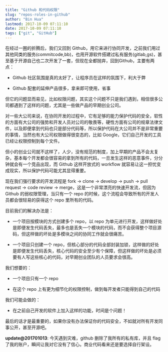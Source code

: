 ```yaml
---
title: "Github 和代码权限"
slug: "repos-roles-in-github"
author: "Bin Hua"
lastmod: 2017-10-09 07:11:10
date: 2017-10-09 07:11:10
tags: ["git", "GitHub"]
---
```


在经过一圈的折腾后，我们又回到 Github，用它来进行协同开发，之前我们用过其他同类的服务(commitcode,bb)，也用开源软件搭建过私有服务(gitlab,gs)，甚至基于开源自己也二次开发了一套，但现在全都抛弃，回到Github，主要有两点：

- Github 社区氛围是真的太好了，让程序员在这样的氛围下，利大于弊

- Github 配套的延伸产品很多，拿来即可使用，省事

但它的问题显而易见，比如权限问题，其实这个问题不只是我们遇到，相信很多公司都遇到了这样的问题，尤其是一些做产品的早期创业公司。

对一些大公司来说，在协同开发的过程中，它有足够的能力保护代码的安全，软性的方面有大公司的强势和开发人员对公司的敬畏等，硬性方面有公司的规章法律文件，以及即便拿到代码也只是部分代码等，所以保护代码在大公司并不是非常重要的事情，当然也有大公司权限做得很变态的，比如 Google，它们自己开发的工具已经让权限控制到每个文件。

但小的创业公司就不这样了，人少，没有规范的制度，加上早期的产品不会太复杂，基本每个开发都会很容易的拿到所有的代码，一旦发生这样的恶意事件，分分钟就会有一个竞品出现，而 Github 这样开放式的 workflow 就容易让这一担忧变成现实，所以保护代码可能尤其显得重要。

现在我们强行要求的开发流程是 fork -> clone -> develop -> push -> pull request -> code review -> merge，这是一个非常漂亮的快速开发流，但因为 Github 的弱权限管理，当只有一个 repo 的时候，这个流程会导致所有的开发人员都会很轻易的获得这个 repo 里所有的代码。

目前我们的解决办法是：

- 一个项目按模块的方式创建多个 repo，以 repo 为单元进行开发，这样做好处是即便发生代码丢失，最多也是丢失一个模块的代码，而不会获得整个项目源码，但这样做的坏处是多模块之间的协同工作就会很痛苦。

- 一个项目只创建一个 repo，但核心部分的代码全部封装加锁，这样做的好处是即便发生代码丢失，核心代码的安全至少有个保障，但这样做的坏处是必须要有人写这些核心的代码，对早期创业团队的人员要求会很高。

我们想要的：

- 一个项目只有一个 repo
    
- 在这个 repo 上有更为细节化的权限控制，做到每开发者只能得到自己的代码

我们可能会做的：

- 在之前自己开发的软件上加入这样的功能，时间是个问题！

最后的话才是最重要的，如果你没有办法保证你的代码安全，不如就对所有开发同事公开，甚至开源吧。

**update@201701013**: 今天遇到灾难，github 删除了我所有的私有库，并且 flag 了我的账户，瞬间让我对它没有了信心。商业代码看来还是要选择自行架设。